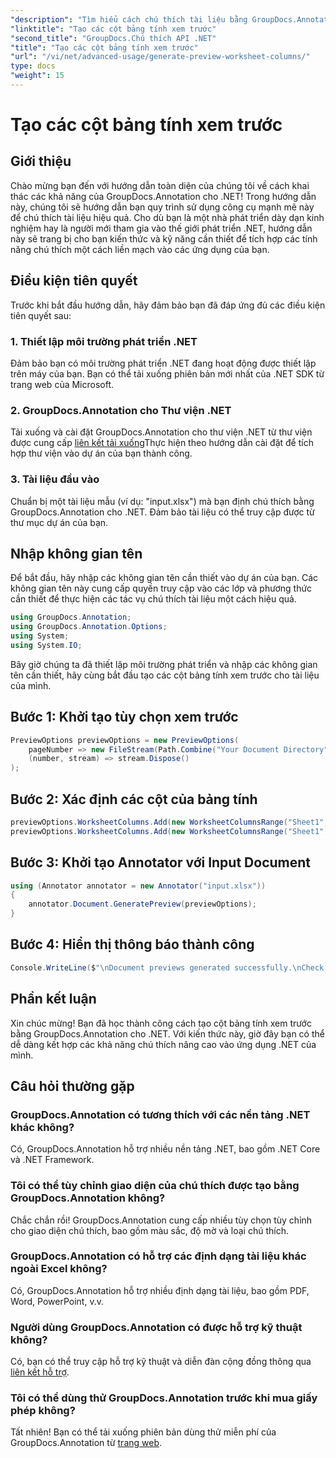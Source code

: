 ```yaml
---
"description": "Tìm hiểu cách chú thích tài liệu bằng GroupDocs.Annotation cho .NET. Hướng dẫn từng bước dành cho nhà phát triển .NET. Nâng cao ứng dụng của bạn."
"linktitle": "Tạo các cột bảng tính xem trước"
"second_title": "GroupDocs.Chú thích API .NET"
"title": "Tạo các cột bảng tính xem trước"
"url": "/vi/net/advanced-usage/generate-preview-worksheet-columns/"
type: docs
"weight": 15
---
```


# Tạo các cột bảng tính xem trước

## Giới thiệu
Chào mừng bạn đến với hướng dẫn toàn diện của chúng tôi về cách khai thác các khả năng của GroupDocs.Annotation cho .NET! Trong hướng dẫn này, chúng tôi sẽ hướng dẫn bạn quy trình sử dụng công cụ mạnh mẽ này để chú thích tài liệu hiệu quả. Cho dù bạn là một nhà phát triển dày dạn kinh nghiệm hay là người mới tham gia vào thế giới phát triển .NET, hướng dẫn này sẽ trang bị cho bạn kiến thức và kỹ năng cần thiết để tích hợp các tính năng chú thích một cách liền mạch vào các ứng dụng của bạn.
## Điều kiện tiên quyết
Trước khi bắt đầu hướng dẫn, hãy đảm bảo bạn đã đáp ứng đủ các điều kiện tiên quyết sau:
### 1. Thiết lập môi trường phát triển .NET
Đảm bảo bạn có môi trường phát triển .NET đang hoạt động được thiết lập trên máy của bạn. Bạn có thể tải xuống phiên bản mới nhất của .NET SDK từ trang web của Microsoft.
### 2. GroupDocs.Annotation cho Thư viện .NET
Tải xuống và cài đặt GroupDocs.Annotation cho thư viện .NET từ thư viện được cung cấp [liên kết tải xuống](https://releases.groupdocs.com/annotation/net/)Thực hiện theo hướng dẫn cài đặt để tích hợp thư viện vào dự án của bạn thành công.
### 3. Tài liệu đầu vào
Chuẩn bị một tài liệu mẫu (ví dụ: "input.xlsx") mà bạn định chú thích bằng GroupDocs.Annotation cho .NET. Đảm bảo tài liệu có thể truy cập được từ thư mục dự án của bạn.

## Nhập không gian tên
Để bắt đầu, hãy nhập các không gian tên cần thiết vào dự án của bạn. Các không gian tên này cung cấp quyền truy cập vào các lớp và phương thức cần thiết để thực hiện các tác vụ chú thích tài liệu một cách hiệu quả.

```csharp
using GroupDocs.Annotation;
using GroupDocs.Annotation.Options;
using System;
using System.IO;
```

Bây giờ chúng ta đã thiết lập môi trường phát triển và nhập các không gian tên cần thiết, hãy cùng bắt đầu tạo các cột bảng tính xem trước cho tài liệu của mình.
## Bước 1: Khởi tạo tùy chọn xem trước
```csharp
PreviewOptions previewOptions = new PreviewOptions(
    pageNumber => new FileStream(Path.Combine("Your Document Directory", $"cells_page{pageNumber}.png"), FileMode.Create),
    (number, stream) => stream.Dispose()
);
```
## Bước 2: Xác định các cột của bảng tính
```csharp
previewOptions.WorksheetColumns.Add(new WorksheetColumnsRange("Sheet1", 2, 3));
previewOptions.WorksheetColumns.Add(new WorksheetColumnsRange("Sheet1", 1, 1));
```
## Bước 3: Khởi tạo Annotator với Input Document
```csharp
using (Annotator annotator = new Annotator("input.xlsx"))
{
    annotator.Document.GeneratePreview(previewOptions);
}
```
## Bước 4: Hiển thị thông báo thành công
```csharp
Console.WriteLine($"\nDocument previews generated successfully.\nCheck output in {"Your Document Directory"}.");
```

## Phần kết luận
Xin chúc mừng! Bạn đã học thành công cách tạo cột bảng tính xem trước bằng GroupDocs.Annotation cho .NET. Với kiến thức này, giờ đây bạn có thể dễ dàng kết hợp các khả năng chú thích nâng cao vào ứng dụng .NET của mình.
## Câu hỏi thường gặp
### GroupDocs.Annotation có tương thích với các nền tảng .NET khác không?
Có, GroupDocs.Annotation hỗ trợ nhiều nền tảng .NET, bao gồm .NET Core và .NET Framework.
### Tôi có thể tùy chỉnh giao diện của chú thích được tạo bằng GroupDocs.Annotation không?
Chắc chắn rồi! GroupDocs.Annotation cung cấp nhiều tùy chọn tùy chỉnh cho giao diện chú thích, bao gồm màu sắc, độ mờ và loại chú thích.
### GroupDocs.Annotation có hỗ trợ các định dạng tài liệu khác ngoài Excel không?
Có, GroupDocs.Annotation hỗ trợ nhiều định dạng tài liệu, bao gồm PDF, Word, PowerPoint, v.v.
### Người dùng GroupDocs.Annotation có được hỗ trợ kỹ thuật không?
Có, bạn có thể truy cập hỗ trợ kỹ thuật và diễn đàn cộng đồng thông qua [liên kết hỗ trợ](https://forum.groupdocs.com/c/annotation/10).
### Tôi có thể dùng thử GroupDocs.Annotation trước khi mua giấy phép không?
Tất nhiên! Bạn có thể tải xuống phiên bản dùng thử miễn phí của GroupDocs.Annotation từ [trang web](https://releases.groupdocs.com/).